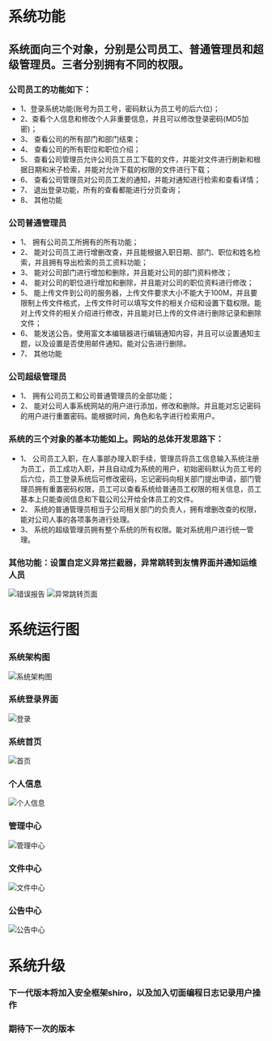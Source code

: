 # 系统功能
## 系统面向三个对象，分别是公司员工、普通管理员和超级管理员。三者分别拥有不同的权限。
### 公司员工的功能如下：
* 1、登录系统功能(账号为员工号，密码默认为员工号的后六位)；
* 2、查看个人信息和修改个人非重要信息，并且可以修改登录密码(MD5加密)；
* 3、	查看公司的所有部门和部门结束；
* 4、	查看公司的所有职位和职位介绍；
* 5、	查看公司管理员允许公司员工员工下载的文件，并能对文件进行刷新和根据日期和米子检索，并能对允许下载的权限的文件进行下载；
* 6、	查看公司管理员对公司员工发的通知，并能对通知进行检索和查看详情；
* 7、	退出登录功能，所有的查看都能进行分页查询；
* 8、	其他功能
### 公司普通管理员
* 1、	拥有公司员工所拥有的所有功能；
* 2、	能对公司员工进行增删改查，并且能根据入职日期、部门、职位和姓名检索，并且拥有导出检索的员工资料功能；
* 3、	能对公司部门进行增加和删除，并且能对公司的部门资料修改；
* 4、	能对公司的职位进行增加和删除，并且能对公司的职位资料进行修改；
* 5、	能上传文件到公司的服务器，上传文件要求大小不能大于100M，并且要限制上传文件格式，上传文件时可以填写文件的相关介绍和设置下载权限。能对上传文件的相关介绍进行修改，并且能对已上传的文件进行删除记录和删除文件；
* 6、	能发送公告。使用富文本编辑器进行编辑通知内容，并且可以设置通知主题，以及设置是否使用邮件通知。能对公告进行删除。
* 7、	其他功能
### 公司超级管理员
* 1、	拥有公司员工和公司普通管理员的全部功能；
* 2、	能对公司人事系统网站的用户进行添加，修改和删除。并且能对忘记密码的用户进行重置密码。能根据时间，角色和名字进行检索用户。

### 系统的三个对象的基本功能如上。网站的总体开发思路下：
* 1、	公司员工入职，在人事部办理入职手续，管理员将员工信息输入系统注册为员工，员工成功入职，并且自动成为系统的用户，初始密码默认为员工号的后六位，员工登录系统后可修改密码，忘记密码向相关部门提出申请，部门管理员拥有重置密码权限，员工可以查看系统给普通员工权限的相关信息，员工基本上只能查阅信息和下载公司公开给全体员工的文件。
* 2、	系统的普通管理员相当于公司相关部门的负责人，拥有增删改查的权限，能对公司人事的各项事务进行处理。
* 3、	系统的超级管理员拥有整个系统的所有权限。能对系统用户进行统一管理。

### 其他功能：设置自定义异常拦截器，异常跳转到友情界面并通知运维人员
![错误报告](https://github.com/wfwe/Blog/blob/master/Ima/%E9%94%99%E9%A2%98%E6%8A%A5%E5%91%8A.jpg)
![异常跳转页面](https://github.com/wfwe/Blog/blob/master/Ima/%E5%BC%82%E5%B8%B8.PNG)

# 系统运行图
### 系统架构图
![系统架构图](https://github.com/wfwe/Blog/blob/master/Ima/ssm%E6%9E%B6%E6%9E%84%E5%9B%BE-1.0-%E8%AF%A6%E7%89%88.png)

### 系统登录界面
![登录](https://github.com/wfwe/Blog/blob/master/Ima/%E7%99%BB%E5%BD%95.PNG)

### 系统首页
![首页](https://github.com/wfwe/Blog/blob/master/Ima/%E9%A6%96%E9%A1%B5.PNG)
### 个人信息
![个人信息](https://github.com/wfwe/Blog/blob/master/Ima/%E4%B8%AA%E4%BA%BA%E4%BF%A1%E6%81%AF.PNG)
### 管理中心
![管理中心](https://github.com/wfwe/Blog/blob/master/Ima/%E7%AE%A1%E7%90%86.PNG)
### 文件中心
![文件中心](https://github.com/wfwe/Blog/blob/master/Ima/%E6%96%87%E4%BB%B6%E4%B8%AD%E5%BF%83.PNG)
### 公告中心
![公告中心](https://github.com/wfwe/Blog/blob/master/Ima/%E5%85%AC%E5%91%8A.PNG)

# 系统升级
### 下一代版本将加入安全框架shiro，以及加入切面编程日志记录用户操作
### 期待下一次的版本
